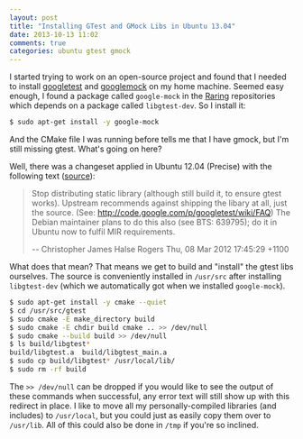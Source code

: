 ```yaml
---
layout: post
title: "Installing GTest and GMock Libs in Ubuntu 13.04"
date: 2013-10-13 11:02
comments: true
categories: ubuntu gtest gmock
---
```


I started trying to work on an open-source project and found that I needed to install [googletest](https://code.google.com/p/googletest/) and [googlemock](https://code.google.com/p/googlemock/) on my home machine. Seemed easy enough, I found a package called `google-mock` in the [Raring](http://packages.ubuntu.com/raring/google-mock) repositories which depends on a package called `libgtest-dev`. So I install it:

``` bash
$ sudo apt-get install -y google-mock
```

And the CMake file I was running before tells me that I have gmock, but I'm still missing gtest. What's going on here?

Well, there was a changeset applied in Ubuntu 12.04 (Precise) with the following text ([source](http://www.ubuntuupdates.org/package/core/precise/universe/base/gtest)):

>   Stop distributing static library (although still build it, to ensure gtest 
>   works). Upstream recommends against shipping the libary at all, just the 
>   source. (See: http://code.google.com/p/googletest/wiki/FAQ) 
>   The Debian maintainer plans to do this also (see BTS: 639795); do it in 
>   Ubuntu now to fulfil MIR requirements.
>
> -- Christopher James Halse Rogers Thu, 08 Mar 2012 17:45:29 +1100

What does that mean? That means we get to build and "install" the gtest libs ourselves. The source is conveniently installed in `/usr/src` after installing `libgtest-dev` (which we automatically got when we installed `google-mock`).

``` bash Installing gtest libs
$ sudo apt-get install -y cmake --quiet
$ cd /usr/src/gtest
$ sudo cmake -E make_directory build
$ sudo cmake -E chdir build cmake .. >> /dev/null
$ sudo cmake --build build >> /dev/null
$ ls build/libgtest*
build/libgtest.a  build/libgtest_main.a
$ sudo cp build/libgtest* /usr/local/lib/
$ sudo rm -rf build
```

The `>> /dev/null` can be dropped if you would like to see the output of these commands when successful, any error text will still show up with this redirect in place. I like to move all my personally-compiled libraries (and includes) to `/usr/local`, but you could just as easily copy them over to `/usr/lib`. All of this could also be done in `/tmp` if you're so inclined.
